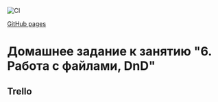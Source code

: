 ![CI](https://github.com/PVLKorobov/NT_JS3_6-1/actions/workflows/web.yml/badge.svg)

[GitHub pages](https://pvlkorobov.github.io/NT_JS3_6-1/)


# Домашнее задание к занятию "6. Работа с файлами, DnD"
## Trello